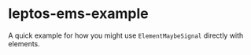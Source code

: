 # leptos-ems-example

A quick example for how you might use `ElementMaybeSignal` directly with elements.

